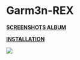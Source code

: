 # Garm3n-REX

**[SCREENSHOTS ALBUM](https://imgur.com/a/GLD5e)** 

**[INSTALLATION](https://imgur.com/a/w3Ah6)**

![](https://i.imgur.com/bn4FzII.jpg)
